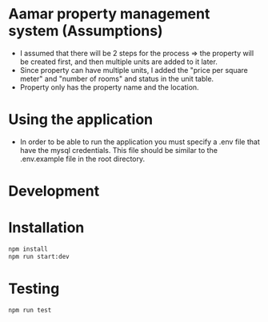 # Aamar property management system (Assumptions)

* I assumed that there will be 2 steps for the process => the property will be created first, and then multiple units are added to it later.
* Since property can have multiple units, I added the "price per square meter" and "number of rooms" and status in the unit table.
* Property only has the property name and the location. 

# Using the application
* In order to be able to run the application you must specify a .env file that have the mysql credentials. This file should be similar to the .env.example file in the root directory.

# Development
# Installation

```bash
npm install
npm run start:dev
```

# Testing

```bash
npm run test
```